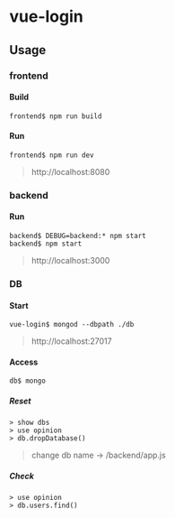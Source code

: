 # vue-login

## Usage

### frontend

#### Build
```
frontend$ npm run build
```

#### Run
```
frontend$ npm run dev
```
> http://localhost:8080

### backend

#### Run
```
backend$ DEBUG=backend:* npm start
backend$ npm start
```
> http://localhost:3000

### DB

#### Start
```
vue-login$ mongod --dbpath ./db
```
> http://localhost:27017

#### Access
```
db$ mongo
```

##### Reset
```
> show dbs
> use opinion
> db.dropDatabase()
```
> change db name -> /backend/app.js

##### Check
```
> use opinion
> db.users.find()
```
